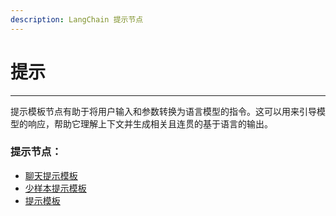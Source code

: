 ```yaml
---
description: LangChain 提示节点
---
```


# 提示

***

提示模板节点有助于将用户输入和参数转换为语言模型的指令。这可以用来引导模型的响应，帮助它理解上下文并生成相关且连贯的基于语言的输出。

### 提示节点：

* [聊天提示模板](chat-prompt-template_zh.md)
* [少样本提示模板](few-shot-prompt-template_zh.md)
* [提示模板](prompt-template_zh.md)
